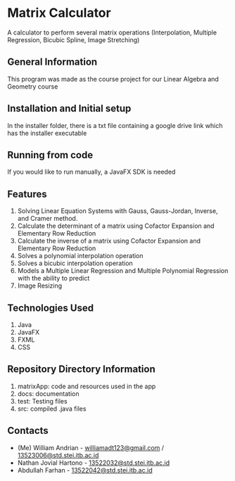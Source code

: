 # Matrix Calculator
A calculator to perform several matrix operations (Interpolation, Multiple Regression, Bicubic Spline, Image Stretching)

## General Information
This program was made as the course project for our Linear Algebra and Geometry course

## Installation and Initial setup

In the installer folder, there is a txt file containing a google drive link which has the installer executable

## Running from code
If you would like to run manually, a JavaFX SDK is needed

## Features
1. Solving Linear Equation Systems with Gauss, Gauss-Jordan, Inverse, and Cramer method.
2. Calculate the determinant of a matrix using Cofactor Expansion and Elementary Row Reduction
3. Calculate the inverse of a matrix using Cofactor Expansion and Elementary Row Reduction
4. Solves a polynomial interpolation operation
5. Solves a bicubic interpolation operation
6. Models a Multiple Linear Regression and Multiple Polynomial Regression with the ability to predict
7. Image Resizing

## Technologies Used
1. Java
2. JavaFX
3. FXML
4. CSS
## Repository Directory Information
1. matrixApp: code and resources used in the app
2. docs: documentation
3. test: Testing files
4. src: compiled .java files
##  Contacts
+ (Me) William Andrian - williamadt123@gmail.com / 13523006@std.stei.itb.ac.id
+ Nathan Jovial Hartono - 13522032@std.stei.itb.ac.id
+ Abdullah Farhan - 13522042@std.stei.itb.ac.id 

